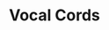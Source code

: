 ---
types: "word"

title: "Vocal Cords"

categories: ['']

tags: ['Vocal', 'Cords']

arabic: 'الرقيقتين الصوتيتين'

arexps: []

enwords: ['Vocal Cords']

enexps: []

arlexicons: 'ر'

enlexicons: 'V'

authors: ['Ruqayya Roshdy']

translators: ['']

citations: 'العربية والذكاء الاصطناعي'

sources: 'مركز الملك عبدالله بن عبدالعزيز الدولي لخدمة اللغة العربية'

word: "true"

slug: ""
---
